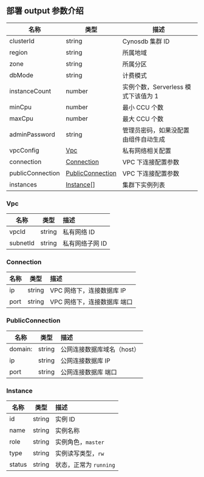 ## 部署 output 参数介绍

| 名称             | 类型                                  | 描述                                 |
| ---------------- | ------------------------------------- | ------------------------------------ |
| clusterId        | string                                | Cynosdb 集群 ID                      |
| region           | string                                | 所属地域                             |
| zone             | string                                | 所属分区                             |
| dbMode           | string                                | 计费模式                             |
| instanceCount    | number                                | 实例个数，Serverless 模式下该值为 1  |
| minCpu           | number                                | 最小 CCU 个数                        |
| maxCpu           | number                                | 最大 CCU 个数                        |
| adminPassword    | string                                | 管理员密码，如果没配置由组件自动生成 |
| vpcConfig        | [Vpc](#Vpc)                           | 私有网络相关配置                     |
| connection       | [Connection](#Connection)             | VPC 下连接配置参数                   |
| publicConnection | [PublicConnection](#PublicConnection) | VPC 下连接配置参数                   |
| instances        | [Instance](#Instance)[]               | 集群下实例列表                       |

### Vpc

| 名称     |  类型  | 描述            |
| -------- | :----: | :-------------- |
| vpcId    | string | 私有网络 ID     |
| subnetId | string | 私有网络子网 ID |

### Connection

| 名称 |  类型  | 描述                        |
| ---- | :----: | :-------------------------- |
| ip   | string | VPC 网络下，连接数据库 IP   |
| port | string | VPC 网络下，连接数据库 端口 |

### PublicConnection

| 名称    |  类型  | 描述                       |
| ------- | :----: | :------------------------- |
| domain: | string | 公网连接数据库域名（host） |
| ip      | string | 公网连接数据库 IP          |
| port    | string | 公网连接数据库 端口        |

### Instance

| 名称   |  类型  | 描述                   |
| ------ | :----: | :--------------------- |
| id     | string | 实例 ID                |
| name   | string | 实例名称               |
| role   | string | 实例角色，`master`     |
| type   | string | 实例读写类型，`rw`     |
| status | string | 状态，正常为 `running` |
